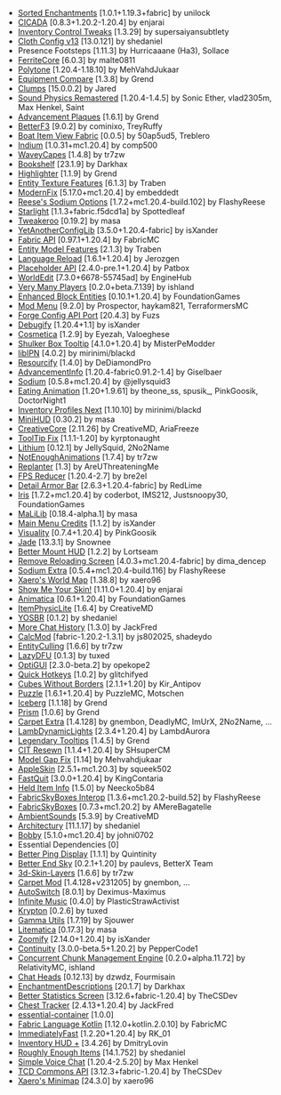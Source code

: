 - [Sorted Enchantments](https://modrinth.com/mod/jmHEp0Dv) [1.0.1+1.19.3+fabric] by unilock
- [CICADA](https://modrinth.com/mod/IwCkru1D) [0.8.3+1.20.2-1.20.4] by enjarai
- [Inventory Control Tweaks](https://modrinth.com/mod/sPYwFCE0) [1.3.29] by supersaiyansubtlety
- [Cloth Config v13](https://modrinth.com/mod/9s6osm5g) [13.0.121] by shedaniel
- Presence Footsteps [1.11.3] by Hurricaaane (Ha3), Sollace
- [FerriteCore](https://modrinth.com/mod/uXXizFIs) [6.0.3] by malte0811
- [Polytone](https://modrinth.com/mod/3qAYkBMB) [1.20.4-1.18.10] by MehVahdJukaar
- [Equipment Compare](https://modrinth.com/mod/CYSUVOdj) [1.3.8] by Grend
- [Clumps](https://modrinth.com/mod/Wnxd13zP) [15.0.0.2] by Jared
- [Sound Physics Remastered](https://modrinth.com/mod/qyVF9oeo) [1.20.4-1.4.5] by Sonic Ether, vlad2305m, Max Henkel, Saint
- [Advancement Plaques](https://modrinth.com/mod/9NM0dXub) [1.6.1] by Grend
- [BetterF3](https://modrinth.com/mod/8shC1gFX) [9.0.2] by cominixo, TreyRuffy
- [Boat Item View Fabric](https://modrinth.com/mod/BdKIyOLe) [0.0.5] by 50ap5ud5, Treblero
- [Indium](https://modrinth.com/mod/Orvt0mRa) [1.0.31+mc1.20.4] by comp500
- [WaveyCapes](https://modrinth.com/mod/kYuIpRLv) [1.4.8] by tr7zw
- [Bookshelf](https://modrinth.com/mod/uy4Cnpcm) [23.1.9] by Darkhax
- [Highlighter](https://modrinth.com/mod/cVNW5lr6) [1.1.9] by Grend
- [Entity Texture Features](https://modrinth.com/mod/BVzZfTc1) [6.1.3] by Traben
- [ModernFix](https://modrinth.com/mod/nmDcB62a) [5.17.0+mc1.20.4] by embeddedt
- [Reese's Sodium Options](https://modrinth.com/mod/Bh37bMuy) [1.7.2+mc1.20.4-build.102] by FlashyReese
- [Starlight](https://modrinth.com/mod/H8CaAYZC) [1.1.3+fabric.f5dcd1a] by Spottedleaf
- [Tweakeroo](https://www.curseforge.com/projects/297344) [0.19.2] by masa
- [YetAnotherConfigLib](https://modrinth.com/mod/1eAoo2KR) [3.5.0+1.20.4-fabric] by isXander
- [Fabric API](https://modrinth.com/mod/P7dR8mSH) [0.97.1+1.20.4] by FabricMC
- [Entity Model Features](https://modrinth.com/mod/4I1XuqiY) [2.1.3] by Traben
- [Language Reload](https://modrinth.com/mod/uLbm7CG6) [1.6.1+1.20.4] by Jerozgen
- [Placeholder API](https://modrinth.com/mod/eXts2L7r) [2.4.0-pre.1+1.20.4] by Patbox
- [WorldEdit](https://modrinth.com/mod/1u6JkXh5) [7.3.0+6678-55745ad] by EngineHub
- [Very Many Players](https://modrinth.com/mod/wnEe9KBa) [0.2.0+beta.7.139] by ishland
- [Enhanced Block Entities](https://modrinth.com/mod/OVuFYfre) [0.10.1+1.20.4] by FoundationGames
- [Mod Menu](https://modrinth.com/mod/mOgUt4GM) [9.2.0] by Prospector, haykam821, TerraformersMC
- [Forge Config API Port](https://modrinth.com/mod/ohNO6lps) [20.4.3] by Fuzs
- [Debugify](https://modrinth.com/mod/QwxR6Gcd) [1.20.4+1.1] by isXander
- [Cosmetica](https://modrinth.com/mod/s9hF9QGp) [1.2.9] by Eyezah, Valoeghese
- [Shulker Box Tooltip](https://modrinth.com/mod/2M01OLQq) [4.1.0+1.20.4] by MisterPeModder
- [libIPN](https://modrinth.com/mod/onSQdWhM) [4.0.2] by mirinimi/blackd
- [Resourcify](https://modrinth.com/mod/RLzHAoZe) [1.4.0] by DeDiamondPro
- [AdvancementInfo](https://modrinth.com/mod/G1epq3jN) [1.20.4-fabric0.91.2-1.4] by Giselbaer
- [Sodium](https://modrinth.com/mod/AANobbMI) [0.5.8+mc1.20.4] by @jellysquid3
- [Eating Animation](https://modrinth.com/mod/rUgZvGzi) [1.20+1.9.61] by theone_ss, spusik_, PinkGoosik, DoctorNight1
- [Inventory Profiles Next](https://modrinth.com/mod/O7RBXm3n) [1.10.10] by mirinimi/blackd
- [MiniHUD](https://www.curseforge.com/projects/244260) [0.30.2] by masa
- [CreativeCore](https://modrinth.com/mod/OsZiaDHq) [2.11.26] by CreativeMD, AriaFreeze
- [ToolTip Fix](https://modrinth.com/mod/2RKFTmiB) [1.1.1-1.20] by kyrptonaught
- [Lithium](https://modrinth.com/mod/gvQqBUqZ) [0.12.1] by JellySquid, 2No2Name
- [NotEnoughAnimations](https://modrinth.com/mod/MPCX6s5C) [1.7.4] by tr7zw
- [Replanter](https://modrinth.com/mod/Jqwaxp9f) [1.3] by AreUThreateningMe
- [FPS Reducer](https://modrinth.com/mod/iZ10HXDj) [1.20.4-2.7] by bre2el
- [Detail Armor Bar](https://modrinth.com/mod/hAt6ty93) [2.6.3+1.20.4-fabric] by RedLime
- [Iris](https://modrinth.com/mod/YL57xq9U) [1.7.2+mc1.20.4] by coderbot, IMS212, Justsnoopy30, FoundationGames
- [MaLiLib](https://modrinth.com/mod/GcWjdA9I) [0.18.4-alpha.1] by masa
- [Main Menu Credits](https://modrinth.com/mod/qJDfP7WN) [1.1.2] by isXander
- [Visuality](https://modrinth.com/mod/rI0hvYcd) [0.7.4+1.20.4] by PinkGoosik
- [Jade](https://modrinth.com/mod/nvQzSEkH) [13.3.1] by Snownee
- [Better Mount HUD](https://modrinth.com/mod/kqJFAPU9) [1.2.2] by Lortseam
- [Remove Reloading Screen](https://modrinth.com/mod/ZP7xHXtw) [4.0.3+mc1.20.4-fabric] by dima_dencep
- [Sodium Extra](https://modrinth.com/mod/PtjYWJkn) [0.5.4+mc1.20.4-build.116] by FlashyReese
- [Xaero's World Map](https://modrinth.com/mod/NcUtCpym) [1.38.8] by xaero96
- [Show Me Your Skin!](https://modrinth.com/mod/bD7YqcA3) [1.11.0+1.20.4] by enjarai
- [Animatica](https://modrinth.com/mod/PRN43VSY) [0.6.1+1.20.4] by FoundationGames
- [ItemPhysicLite](https://modrinth.com/mod/OuyCgP8t) [1.6.4] by CreativeMD
- [YOSBR](https://modrinth.com/mod/WwbubTsV) [0.1.2] by shedaniel
- [More Chat History](https://modrinth.com/mod/8qkXwOnk) [1.3.0] by JackFred
- [CalcMod](https://modrinth.com/mod/XoHTb2Ap) [fabric-1.20.2-1.3.1] by js802025, shadeydo
- [EntityCulling](https://modrinth.com/mod/NNAgCjsB) [1.6.6] by tr7zw
- [LazyDFU](https://modrinth.com/mod/hvFnDODi) [0.1.3] by tuxed
- [OptiGUI](https://modrinth.com/mod/JuksLGBQ) [2.3.0-beta.2] by opekope2
- [Quick Hotkeys](https://modrinth.com/mod/24LuV3ge) [1.0.2] by glitchifyed
- [Cubes Without Borders](https://modrinth.com/mod/ETlrkaYF) [2.1.1+1.20] by Kir_Antipov
- [Puzzle](https://modrinth.com/mod/3IuO68q1) [1.6.1+1.20.4] by PuzzleMC, Motschen
- [Iceberg](https://modrinth.com/mod/5faXoLqX) [1.1.18] by Grend
- [Prism](https://modrinth.com/mod/1OE8wbN0) [1.0.6] by Grend
- [Carpet Extra](https://modrinth.com/mod/VX3TgwQh) [1.4.128] by gnembon, DeadlyMC, ImUrX, 2No2Name, ...
- [LambDynamicLights](https://modrinth.com/mod/yBW8D80W) [2.3.4+1.20.4] by LambdAurora
- [Legendary Tooltips](https://modrinth.com/mod/atHH8NyV) [1.4.5] by Grend
- [CIT Resewn](https://modrinth.com/mod/otVJckYQ) [1.1.4+1.20.4] by SHsuperCM
- [Model Gap Fix](https://modrinth.com/mod/QdG47OkI) [1.14] by Mehvahdjukaar
- [AppleSkin](https://modrinth.com/mod/EsAfCjCV) [2.5.1+mc1.20.3] by squeek502
- [FastQuit](https://modrinth.com/mod/x1hIzbuY) [3.0.0+1.20.4] by KingContaria
- [Held Item Info](https://modrinth.com/mod/tEcWzCZz) [1.5.0] by Neecko5b84
- [FabricSkyBoxes Interop](https://modrinth.com/mod/HpdHOPOp) [1.3.6+mc1.20.2-build.52] by FlashyReese
- [FabricSkyBoxes](https://modrinth.com/mod/YBz7DOs8) [0.7.3+mc1.20.2] by AMereBagatelle
- [AmbientSounds](https://modrinth.com/mod/fM515JnW) [5.3.9] by CreativeMD
- [Architectury](https://modrinth.com/mod/lhGA9TYQ) [11.1.17] by shedaniel
- [Bobby](https://modrinth.com/mod/M08ruV16) [5.1.0+mc1.20.4] by johni0702
- Essential Dependencies [0]
- [Better Ping Display](https://modrinth.com/mod/MS1ZMyR7) [1.1.1] by Quintinity
- [Better End Sky](https://modrinth.com/mod/SgJ1iW80) [0.2.1+1.20] by paulevs, BetterX Team
- [3d-Skin-Layers](https://modrinth.com/mod/zV5r3pPn) [1.6.6] by tr7zw
- [Carpet Mod](https://modrinth.com/mod/TQTTVgYE) [1.4.128+v231205] by gnembon, ...
- [AutoSwitch](https://modrinth.com/mod/uSdcnlts) [8.0.1] by Deximus-Maximus
- [Infinite Music](https://modrinth.com/mod/OJLdOa8k) [0.4.0] by PlasticStrawActivist
- [Krypton](https://modrinth.com/mod/fQEb0iXm) [0.2.6] by tuxed
- [Gamma Utils](https://modrinth.com/mod/wdLuzzEP) [1.7.19] by Sjouwer
- [Litematica](https://www.curseforge.com/projects/308892) [0.17.3] by masa
- [Zoomify](https://modrinth.com/mod/w7ThoJFB) [2.14.0+1.20.4] by isXander
- [Continuity](https://modrinth.com/mod/1IjD5062) [3.0.0-beta.5+1.20.2] by PepperCode1
- [Concurrent Chunk Management Engine](https://modrinth.com/mod/VSNURh3q) [0.2.0+alpha.11.72] by RelativityMC, ishland
- [Chat Heads](https://modrinth.com/mod/Wb5oqrBJ) [0.12.13] by dzwdz, Fourmisain
- [EnchantmentDescriptions](https://modrinth.com/mod/UVtY3ZAC) [20.1.7] by Darkhax
- [Better Statistics Screen](https://modrinth.com/mod/n6PXGAoM) [3.12.6+fabric-1.20.4] by TheCSDev
- [Chest Tracker](https://modrinth.com/mod/ni4SrKmq) [2.4.13+1.20.4] by JackFred
- [essential-container](https://modrinth.com/mod/k2ZPuTBm) [1.0.0]
- [Fabric Language Kotlin](https://modrinth.com/mod/Ha28R6CL) [1.12.0+kotlin.2.0.10] by FabricMC
- [ImmediatelyFast](https://modrinth.com/mod/5ZwdcRci) [1.2.20+1.20.4] by RK_01
- [Inventory HUD +](https://www.curseforge.com/projects/357540) [3.4.26] by DmitryLovin
- [Roughly Enough Items](https://modrinth.com/mod/nfn13YXA) [14.1.752] by shedaniel
- [Simple Voice Chat](https://modrinth.com/mod/9eGKb6K1) [1.20.4-2.5.20] by Max Henkel
- [TCD Commons API](https://modrinth.com/mod/Eldc1g37) [3.12.3+fabric-1.20.4] by TheCSDev
- [Xaero's Minimap](https://modrinth.com/mod/1bokaNcj) [24.3.0] by xaero96